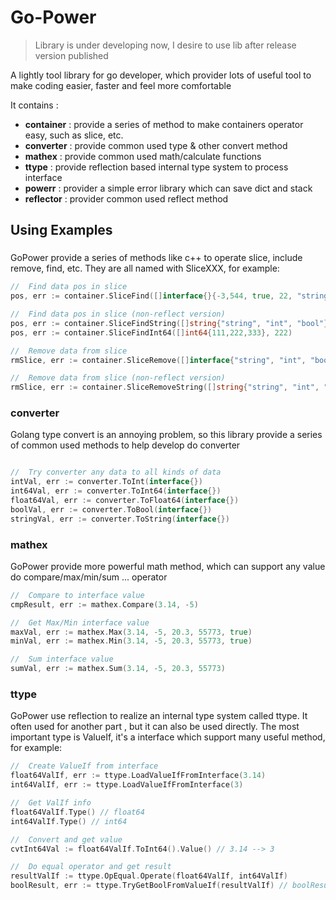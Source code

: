 Go-Power
===

> Library is under developing now, I desire to use lib after release version published

A lightly tool library for go developer, which provider lots of useful tool to make coding easier, faster and feel more comfortable

It contains :
- **container** : provide a series of method to make containers operator easy, such as slice, etc.
- **converter** : provide common used type & other convert method
- **mathex** : provide common used math/calculate functions
- **ttype** : provide reflection based internal type system to process interface
- **powerr** : provider a simple error library which can save dict and stack
- **reflector** : provider common used reflect method

## Using Examples

### 

GoPower provide a series of methods like c++ to operate slice, include remove, find, etc. They are all named with SliceXXX, for example:

```go
//  Find data pos in slice
pos, err := container.SliceFind([]interface{}{-3,544, true, 22, "string-A", 123, "str-B", 3.1, -23.4, 3.111}, 3.1)

//  Find data pos in slice (non-reflect version)
pos, err := container.SliceFindString([]string{"string", "int", "bool"}, "bool")
pos, err := container.SliceFindInt64([]int64{111,222,333}, 222)

//  Remove data from slice
rmSlice, err := container.SliceRemove([]interface{"string", "int", "bool"}, "int")

//  Remove data from slice (non-reflect version)
rmSlice, err := container.SliceRemoveString([]string{"string", "int", "bool"}, "int")

```

### converter

Golang type convert is an annoying problem, so this library provide a series of common used methods to help develop do converter

```go

//  Try converter any data to all kinds of data
intVal, err := converter.ToInt(interface{})
int64Val, err := converter.ToInt64(interface{})
float64Val, err := converter.ToFloat64(interface{})
boolVal, err := converter.ToBool(interface{})
stringVal, err := converter.ToString(interface{})

```

### mathex

GoPower provide more powerful math method, which can support any value do compare/max/min/sum ... operator 

```go
//  Compare to interface value
cmpResult, err := mathex.Compare(3.14, -5)

//  Get Max/Min interface value
maxVal, err := mathex.Max(3.14, -5, 20.3, 55773, true)
minVal, err := mathex.Min(3.14, -5, 20.3, 55773, true)

//  Sum interface value
sumVal, err := mathex.Sum(3.14, -5, 20.3, 55773)

```

### ttype

GoPower use reflection to realize an internal type system called ttype. It often used for another part , but it can also be used directly. The most important type is ValueIf, it's a interface which support many useful method, for example:

```go
//  Create ValueIf from interface
float64ValIf, err := ttype.LoadValueIfFromInterface(3.14) 
int64ValIf, err := ttype.LoadValueIfFromInterface(3) 

//  Get ValIf info
float64ValIf.Type() // float64
int64ValIf.Type() // int64 

//  Convert and get value
cvtInt64Val := float64ValIf.ToInt64().Value() // 3.14 --> 3 

//  Do equal operator and get result
resultValIf := ttype.OpEqual.Operate(float64ValIf, int64ValIf)
boolResult, err := ttype.TryGetBoolFromValueIf(resultValIf) // boolResult is bool = false
```
